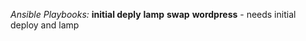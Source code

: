 *Ansible Playbooks:*
**initial deply** 
**lamp**
**swap**
**wordpress** - needs initial deploy and lamp
